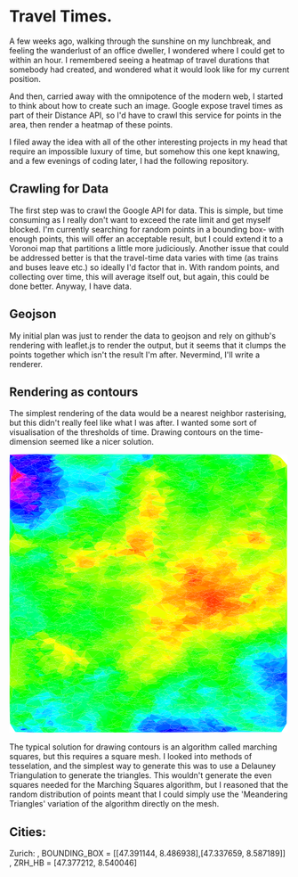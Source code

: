 # Travel Times.

A few weeks ago, walking through the sunshine on my lunchbreak, and feeling the wanderlust of an office dweller, I wondered where I could get to within an hour. I remembered seeing a heatmap of travel durations that somebody had created, and wondered what it would look like for my current position.

And then, carried away with the omnipotence of the modern web, I started to think about how to create such an image. Google expose travel times as part of their Distance API, so I'd have to crawl this service for points in the area, then render a heatmap of these points.

I filed away the idea with all of the other interesting projects in my head that require an impossible luxury of time, but somehow this one kept knawing, and a few evenings of coding later, I had the following repository.

## Crawling for Data

The first step was to crawl the Google API for data. This is simple, but time consuming as I really don't want to exceed the rate limit and get myself blocked. I'm currently searching for random points in a bounding box- with enough points, this will offer an acceptable result, but I could extend it to a Voronoi map that partitions a little more judiciously. Another issue that could be addressed better is that the travel-time data varies with time (as trains and buses leave etc.) so ideally I'd factor that in. With random points, and collecting over time, this will average itself out, but again, this could be done better. Anyway, I have data.

## Geojson

My initial plan was just to render the data to geojson and rely on github's rendering with leaflet.js to render the output, but it seems that it clumps the points together which isn't the result I'm after. Nevermind, I'll write a renderer.

## Rendering as contours

The simplest rendering of the data would be a nearest neighbor rasterising, but this didn't really feel like what I was after. I wanted some sort of visualisation of the thresholds of time. Drawing contours on the time-dimension seemed like a nicer solution.

![Colored Delauney Triangulation of Zurich](./images/zrh-colored-mesh.png)


The typical solution for drawing contours is an algorithm called marching squares, but this requires a square mesh. I looked into methods of tesselation, and the simplest way to generate this was to use a Delauney Triangulation to generate the triangles. This wouldn't generate the even squares needed for the Marching Squares algorithm, but I reasoned that the random distribution of points meant that I could simply use the 'Meandering Triangles' variation of the algorithm directly on the mesh.






## Cities:
Zurich: 
  , BOUNDING_BOX = [[47.391144, 8.486938],[47.337659, 8.587189]]
  , ZRH_HB = [47.377212, 8.540046]
